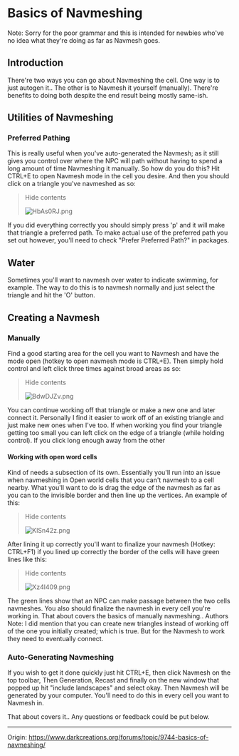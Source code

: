 # Basics of Navmeshing

Note: Sorry for the poor grammar and this is intended for newbies who've no idea what they're doing as far as Navmesh goes. 

## Introduction

There're two ways you can go about Navmeshing the cell. One way is to just autogen it.. The other is to Navmesh it yourself (manually). There're benefits to doing both despite the end result being mostly same-ish.



## Utilities of Navmeshing

### Preferred Pathing

This is really useful when you've auto-generated the Navmesh; as it still gives you control over where the NPC will path without having to spend a long amount of time Navmeshing it manually. So how do you do this? Hit CTRL+E to open Navmesh mode in the cell you desire. And then you should click on a triangle you've navmeshed as so: 

> Hide contents
>
> ![HbAs0RJ.png](http://i.imgur.com/HbAs0RJ.png)

If you did everything correctly you should simply press 'p' and it will make that triangle a preferred path. To make actual use of the preferred path you set out however, you'll need to check "Prefer Preferred Path?" in packages. 

## Water

Sometimes you'll want to navmesh over water to indicate swimming, for example. The way to do this is to navmesh normally and just select the triangle and hit the 'O' button. 

## Creating a Navmesh

### Manually

Find a good starting area for the cell you want to Navmesh and have the mode open (hotkey to open navmesh mode is CTRL+E). Then simply hold control and left click three times against broad areas as so:

> Hide contents
>
> ![BdwDJZv.png](http://i.imgur.com/BdwDJZv.png)

 You can continue working off that triangle or make a new one and later connect it. Personally I find it easier to work off of an existing triangle and just make new ones when I've too. If when working you find your triangle getting too small you can left click on the edge of a triangle (while holding control). If you click long enough away from the other 

#### Working with open word cells

Kind of needs a subsection of its own. Essentially you'll run into an issue when navmeshing in Open world cells that you can't navmesh to a cell nearby. What you'll want to do is drag the edge of the navmesh as far as you can to the invisible border and then line up the vertices. An example of this:

> Hide contents
>
> ![KlSn42z.png](http://i.imgur.com/KlSn42z.png)

After lining it up correctly you'll want to finalize your navmesh (Hotkey: CTRL+F1) if you lined up correctly the border of the cells will have green lines like this: 

> Hide contents
>
> ![Xz4l409.png](http://i.imgur.com/Xz4l409.png)

The green lines show that an NPC can make passage between the two cells navmeshes. You also should finalize the navmesh in every cell you're working in. 
That about covers the basics of manually navmeshing..
Authors Note: 
I did mention that you can create new triangles instead of working off of the one you initially created; which is true. But for the Navmesh to work they need to eventually connect. 

### Auto-Generating Navmeshing

If you wish to get it done quickly just hit CTRL+E, then click Navmesh on the top toolbar, Then Generation, Recast and finally on the new window that popped up hit "include landscapes" and select okay. Then Navmesh will be generated by your computer. You'll need to do this in every cell you want to Navmesh in.

That about covers it.. Any questions or feedback could be put below.

------

Origin: https://www.darkcreations.org/forums/topic/9744-basics-of-navmeshing/


